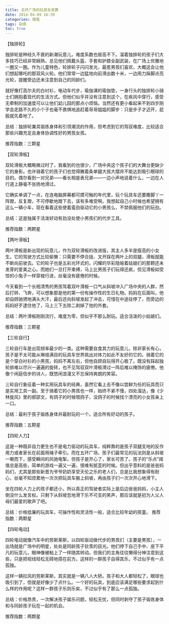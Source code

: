 ```yaml
---
title: 五环广场的玩具车竞赛
date: 2014-04-09 16:39
categories: 随笔
tags: 杂感
toc: true
---
```

【独排轮】

独排轮是种经久不衰的新潮玩意儿，难度系数也居高不下。溜着独排轮的孩子们大多技巧已经非常娴熟，总见他们佩戴头盔、手套和护膝全副武装，在广场上优雅地一圈又一圈。作为儿童特色，轮排轮子闪闪发光，最惹男孩们喜欢，大概这会让他们想起哪吒的那双风火轮。他们常常一边猛地向前滑出数十米，一边用力跺脚点亮光轮，提醒旁边还未注意到自己的同龄们。

就好像打高尔夫的白衬衫，电动车代步，瑜伽课的瑜伽垫，一身行头的独排轮小骑士们拥抱着现代的生活方式。但他们似乎并没有注意到这个，在疾风中穿行，感受无牵制的加速度可以让他们幼儿园的那点小烦恼。当然还有更小看起来不到四岁刚学会走路不久的小个子也毫不畏惧地追赶着哥哥姐姐的脚步：只是步子才迈开，屁股就先着地了。

总结：独排轮兼具锻炼身体和引领潮流的作用，但考虑到它的驾驭难度，比较适合那些兴趣充足且身体协调性好的男孩女孩。

推荐指数：三颗星

【双轮滑板】

双轮滑板大概略微过时了，我看到的也很少，广场中央这个孩子们的大舞台更缺少它的身影。也许骑着它的孩子们也觉得撇着条单腿大摇大摆并不能达到吸引眼球的目的。偶尔看到一对兄弟——看长相是表兄弟——一边小声地说着什么，一边在人行道上静毫不张扬地滑过。

它确实单调了一点，在连电脑屏幕都可摸可触的年代里，玩个玩具车还要撒脚丫一阵蹬，反复蹬，不可停歇地蹬下去，该有多难受啊。我想起自己小时候也希望拥有这么一辆小车，现在看着这些使着蛮劲驱动它的小男孩么，不禁佩服他们的玩劲。

总结：这是独属于活泼好动有劲没处使小男孩们的代步工具。

推荐指数：两颗星

【两叶滑板】

两叶滑板是新出现的玩意儿，作为双轮滑板的改进版，其主人多半是瘦高的小女生。它的驾驶方式比较偷懒：只需要不停合拢、叉开踩在两叶上的双腿，滑板就能不断向前驶去。它的轮子也是五彩光环式的，闪耀的华彩隐喻着姑娘们的那颗还未发芽的爱美之心。而她们一旦打开束缚，马上比男孩子们玩得还疯，但见滑板如受惊的小兔子一样穿梭行进，丝毫没有疲倦的时候。

今天看到一个长相清秀的男孩驾着双叶滑板一口气从斜坡冲入广场中央的人群，然后打转、飞奔，可以想象那是他的第一份有操作性的生日礼物。妈妈在后面叫，他却自顾驰骋地满头大汗，最后还向斜坡发起了冲击，可惜在中途驻停了，而旁边的妈妈好歹逮住他了，马上三下五除二剥掉了他的外套。

总结：两叶滑板刚刚流行，难度为零，但似乎不那么耐玩。适合活泼的小姑娘们。

推荐指数：三颗星

【三轮自行】

三轮自行车是出现频率最少的一类。这种需要自食其力的玩意儿，除非家长有心，孩子是不太可能从琳琅满目的玩具车世界挑出对体力如此不友好的它的。骑着它的是个穿白衬衫的小男孩，妈妈不离左右，但他自顾自玩得开心极了。既没有踩起独轮排难以尽兴一遍遍的旋转，也不见驾驭双叶滑板滑过一阵后难以掩饰的疲倦。他像个闲庭信步的诗人，既悠闲浪漫又不忘保持爽朗的笑容。

三轮自行象征着一种实用玩具车的经典，虽然它看上去不像以尝鲜为任的玩具而只是实用工具一副。至于骑着它的小男孩也一样，始终不紧不慢，四处溜达，像《少林旋风》里的郝邵文，有鸽子的时候喂鸽子，没鸽子的时候找个漂亮的小女孩亲上一口。

总结：最利于孩子锻炼身体并最耐玩的一个。适合所有好动的孩子。

推荐指数：五颗星

【四轮人力】

这是一种既非自力更生也不是电力驱动的玩具车，纯粹靠的是孩子双腿支地的反作用力或者家长在前面用绳子牵引。而在五环广场，孩子们最常见的玩法则是从斜坡一唰而下，感受瞬间的风驰电掣。但孩子是开心了，家长可苦了。孩子的“乐点”阈值总是高些，简单的游戏一遍又一遍，很难有腻歪的时候。但出乎意料的是爸爸妈妈们，尤其是那些新晋为爷爷奶奶享受天伦之乐的老人们，总是比我想象得有耐心，丝毫不知烦累地一次次把玩具车搬上斜坡，再由孩子们一次次开心地滑下。

坐在四轮人力上的孩子都还小，所以真正的驾驶者实际上是后边爸爸妈妈，小主人倒没什么发言权。只剩下从斜坡忽地滑下乐不可支的笑声，那应该就是初为人父人母们最爱的歌声了吧。

总结：价格低廉的玩具车，可操作性和灵活性一般，适合比较年幼的孩童。
推荐指数：两颗星

【四轮电动】

四轮电动就像汽车中的劳斯莱斯，以四轮驱动做代步的男孩们（主要是男孩），一出场就是广场中的明星，处处是同龄孩子钦羡的目光。他们停下自己手中、座下平凡的玩意儿，眼神像被粘上了一样随其转动。但我们的主角往往懒得分神注意到这些，只是把视线轻松无碍地搭在前方。这样的一群孩子自得其乐，不过似乎有一点孤独。

这样一辆拉风的劳斯莱斯，其实就是一辆八人大轿。孩子和大人都轻松了，眼球也吸引到了，但就是好像少了点什么。一个好的玩具，到底应该满足哪些要求起到什么样的作用呢？这样一群孩子乐则乐矣，不过似乎有了那么一点孤独。

总结：价格昂贵，一次解决孩子娱乐问题，轻松无忧，但同时剥夺了孩子锻炼身体和与同龄孩子玩在一起的机会。

推荐指数：两颗星
